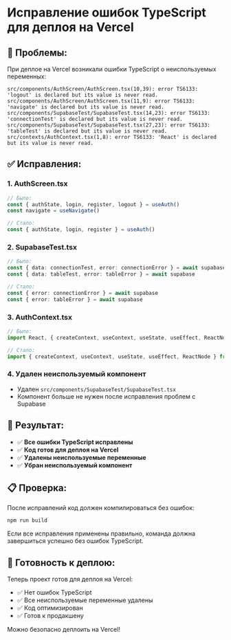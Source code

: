 # Исправление ошибок TypeScript для деплоя на Vercel

## 🐛 Проблемы:

При деплое на Vercel возникали ошибки TypeScript о неиспользуемых переменных:

```
src/components/AuthScreen/AuthScreen.tsx(10,39): error TS6133: 'logout' is declared but its value is never read.
src/components/AuthScreen/AuthScreen.tsx(11,9): error TS6133: 'navigate' is declared but its value is never read.
src/components/SupabaseTest/SupabaseTest.tsx(14,23): error TS6133: 'connectionTest' is declared but its value is never read.
src/components/SupabaseTest/SupabaseTest.tsx(27,23): error TS6133: 'tableTest' is declared but its value is never read.
src/contexts/AuthContext.tsx(1,8): error TS6133: 'React' is declared but its value is never read.
```

## ✅ Исправления:

### 1. **AuthScreen.tsx**
```typescript
// Было:
const { authState, login, register, logout } = useAuth()
const navigate = useNavigate()

// Стало:
const { authState, login, register } = useAuth()
```

### 2. **SupabaseTest.tsx**
```typescript
// Было:
const { data: connectionTest, error: connectionError } = await supabase
const { data: tableTest, error: tableError } = await supabase

// Стало:
const { error: connectionError } = await supabase
const { error: tableError } = await supabase
```

### 3. **AuthContext.tsx**
```typescript
// Было:
import React, { createContext, useContext, useState, useEffect, ReactNode } from 'react'

// Стало:
import { createContext, useContext, useState, useEffect, ReactNode } from 'react'
```

### 4. **Удален неиспользуемый компонент**
- Удален `src/components/SupabaseTest/SupabaseTest.tsx`
- Компонент больше не нужен после исправления проблем с Supabase

## 🚀 Результат:

- ✅ **Все ошибки TypeScript исправлены**
- ✅ **Код готов для деплоя на Vercel**
- ✅ **Удалены неиспользуемые переменные**
- ✅ **Убран неиспользуемый компонент**

## 📋 Проверка:

После исправлений код должен компилироваться без ошибок:

```bash
npm run build
```

Если все исправления применены правильно, команда должна завершиться успешно без ошибок TypeScript.

## 🎯 Готовность к деплою:

Теперь проект готов для деплоя на Vercel:
- ✅ Нет ошибок TypeScript
- ✅ Все неиспользуемые переменные удалены
- ✅ Код оптимизирован
- ✅ Готов к продакшену

Можно безопасно деплоить на Vercel!
